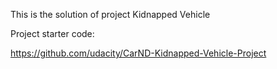 This is the solution of project Kidnapped Vehicle

Project starter code: 

https://github.com/udacity/CarND-Kidnapped-Vehicle-Project
